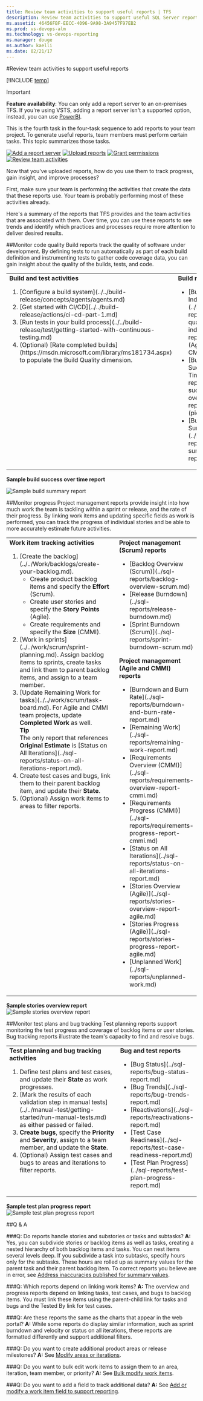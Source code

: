 ```yaml
---
title: Review team activities to support useful reports | TFS  
description: Review team activities to support useful SQL Server reports when working in Team Foundation Server (TFS)  
ms.assetid: 46456FBF-EECC-4096-9A98-3A9457F97EB2  
ms.prod: vs-devops-alm
ms.technology: vs-devops-reporting
ms.manager: douge
ms.author: kaelli
ms.date: 02/21/17
---
```


#Review team activities to support useful reports 

[!INCLUDE [temp](../_shared/tfs-header-17-15.md)]


>[!IMPORTANT]
>**Feature availability**: You can only add a report server to an on-premises TFS.  If you're using VSTS, adding a report server isn't a supported option, instead, you can use [PowerBI](../powerbi/overview.md).

This is the fourth task in the four-task sequence to add reports to your team project. To generate useful reports, team members must perform certain tasks. This topic summarizes those tasks.     

[![Add a report server](_img/step-1-add-a-report-server.png)](add-a-report-server.md)
[![Upload reports](_img/step-2-upload-reports.png)](upload-reports.md)
[![Grant permissions](_img/step-3-grant-permissions.png)](grant-permissions-to-reports.md) 
[![Review team activities](_img/step-4-review-team-activities.png)](review-team-activities-for-useful-reports.md)


Now that you've uploaded reports, how do you use them to track progress, gain insight, and improve processes?

First, make sure your team is performing the activities that create the data that these reports use. Your team is probably performing most of these activities already.

Here's a summary of the reports that TFS provides and the team activities that are associated with them. Over time, you can use these reports to see trends and identify which practices and processes require more attention to deliver desired results.

##Monitor code quality
Build reports track the quality of software under development. By defining tests to run automatically as part of each build definition and instrumenting tests to gather code coverage data, you can gain insight about the quality of the builds, tests, and code. 

<table>
<tr valign="top">
<td>
<b>Build and test activities</b> 
<ol>
<li>[Configure a build system](../../build-release/concepts/agents/agents.md)</li>
<li>[Get started with CI/CD](../../build-release/actions/ci-cd-part-1.md)</li>
<li>[Run tests in your build process](../../build-release/test/getting-started-with-continuous-testing.md)</li>
<li>(Optional) [Rate completed builds](https://msdn.microsoft.com/library/ms181734.aspx) to populate the Build Quality dimension.</li>
</ol>
</td>
<td>
<b>Build reports</b>
<ul>
    <li>[Build Quality Indicators](../sql-reports/build-quality-indicators-report.md) (Agile and CMMI only)</li>
    <li>[Build Success Over Time](../sql-reports/build-success-over-time-report.md) (pictured)</li>
    <li>[Build Summary](../sql-reports/build-summary-report.md)</li>
</ul>
    </td>
</tr>
</table>


**Sample build success over time report**  

![Sample build summary report](_img/IC665009.png)  

##Monitor progress
Project management reports provide insight into how much work the team is tackling within a sprint or release, and the rate of their progress. By linking work items and updating specific fields as work is performed, you can track the progress of individual stories and be able to more accurately estimate future activities. 

<table width="100%">
<tr valign="top">
<td width="60%">
<b>Work item tracking activities</b>
    <ol>
        <li>[Create the backlog](../../Work/backlogs/create-your-backlog.md).
            <ul>
                <li>Create product backlog items and specify the <b>Effort</b> (Scrum).</li>
                <li>Create user stories and specify the <b>Story Points</b> (Agile).</li>
                <li>Create requirements and specify the <b>Size</b> (CMMI).</li>
            </ul>
        </li>
        <li>[Work in sprints](../../work/scrum/sprint-planning.md). Assign backlog items to sprints, create tasks and link them to parent backlog items, and assign to a team member.</li>
        <li>
            [Update Remaining Work for tasks](../../work/scrum/task-board.md). For Agile and CMMI team projects, update <b>Completed Work</b> as well.
            <br />
            <b>Tip</b>
            <br />
            The only report that references <b>Original Estimate</b> is [Status on All Iterations](../sql-reports/status-on-all-iterations-report.md).
        </li>
        <li>Create test cases and bugs, link them to their parent backlog item, and update their <b>State</b>.</li>
        <li>(Optional) Assign work items to areas to filter reports.</li>
    </ol>
</td>
    <td width="40%">
        <b>Project management (Scrum) reports</b>
        <ul>
    <li>[Backlog Overview (Scrum)](../sql-reports/backlog-overview-scrum.md)</li>
    <li>[Release Burndown](../sql-reports/release-burndown.md)</li>
    <li>[Sprint Burndown (Scrum)](../sql-reports/sprint-burndown-scrum.md)</li>
        </ul>
        <b>Project management (Agile and CMMI) reports</b>
        <ul>
    <li>[Burndown and Burn Rate](../sql-reports/burndown-and-burn-rate-report.md)</li>
    <li>[Remaining Work](../sql-reports/remaining-work-report.md)</li>
    <li>[Requirements Overview (CMMI)](../sql-reports/requirements-overview-report-cmmi.md)</li>
    <li>[Requirements Progress (CMMI)](../sql-reports/requirements-progress-report-cmmi.md)</li>
    <li>[Status on All Iterations](../sql-reports/status-on-all-iterations-report.md)</li>
    <li>[Stories Overview (Agile)](../sql-reports/stories-overview-report-agile.md)</li>
    <li>[Stories Progress (Agile)](../sql-reports/stories-progress-report-agile.md)</li>
    <li>[Unplanned Work](../sql-reports/unplanned-work.md)</li>
</ul>
    </td>
</tr>
</table>

**Sample stories overview report**  
![Sample stories overview report](_img/IC665011.png)  


##Monitor test plans and bug tracking
Test planning reports support monitoring the test progress and coverage of backlog items or user stories. Bug tracking reports illustrate the team's capacity to find and resolve bugs.

<table width="100%">
<tr valign="top">
<td width="60%">
<b>Test planning and bug tracking activities</b>
<ol>
<li>Define test plans and test cases, and update their <b>State</b> as work progresses.</li>
<li>[Mark the results of each validation step in manual tests](../../manual-test/getting-started/run-manual-tests.md) as either passed or failed.</li>
<li><b>Create bugs</b>, specify the <b>Priority</b> and <b>Severity</b>, assign to a team member, and update the <b>State</b>.</li>
<li>(Optional) Assign test cases and bugs to areas and iterations to filter reports.</li>
</ol>
</td>
<td width="40%">
<b>Bug and test reports</b>
<ul>
    <li>[Bug Status](../sql-reports/bug-status-report.md)</li>
    <li>[Bug Trends](../sql-reports/bug-trends-report.md)</li>
    <li>[Reactivations](../sql-reports/reactivations-report.md)</li>
    <li>[Test Case Readiness](../sql-reports/test-case-readiness-report.md)</li>
    <li>[Test Plan Progress](../sql-reports/test-plan-progress-report.md)</li>
</ul>
</td>
</tr>
</table>

**Sample test plan progress report**   
![Sample test plan progress report](_img/IC665012.png)  

##Q & A
<!-- BEGINSECTION class="md-qanda" -->


###Q: Do reports handle stories and substories or tasks and subtasks?
**A:**  Yes, you can subdivide stories or backlog items as well as tasks, creating a nested hierarchy of both backlog items and tasks. You can nest items several levels deep. If you subdivide a task into subtasks, specify hours only for the subtasks. These hours are rolled up as summary values for the parent task and their parent backlog item. To correct reports you believe are in error, see [Address inaccuracies published for summary values](../address-inaccuracies-published-for-summary-values.md).

###Q: Which reports depend on linking work items?
**A:**  The overview and progress reports depend on linking tasks, test cases, and bugs to backlog items. You must link these items using the parent-child link for tasks and bugs and the Tested By link for test cases.

###Q: Are these reports the same as the charts that appear in the web portal?
 **A:**  While some reports do display similar information, such as sprint burndown and velocity or status on all iterations, these reports are formatted differently and support additional filters. 

###Q: Do you want to create additional product areas or release milestones?
**A:**  See [Modify areas or iterations](../../work/customize/set-area-paths.md).

###Q: Do you want to bulk edit work items to assign them to an area, iteration, team member, or priority?
**A:**  See [Bulk modify work items](../../work/backlogs/bulk-modify-work-items.md).

###Q: Do you want to add a field to track additional data?
**A:**  See [Add or modify a work item field to support reporting](../../work/reference/add-or-modify-work-item-fields-to-support-reporting.md).  

<!-- ENDSECTION -->
